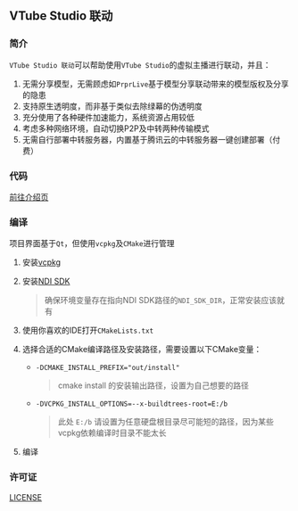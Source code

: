## VTube Studio 联动

### 简介

`VTube Studio 联动`可以帮助使用`VTube Studio`的虚拟主播进行联动，并且：

1. 无需分享模型，无需顾虑如`PrprLive`基于模型分享联动带来的模型版权及分享的隐患
2. 支持原生透明度，而非基于类似去除绿幕的伪透明度
3. 充分使用了各种硬件加速能力，系统资源占用较低
4. 考虑多种网络环境，自动切换P2P及中转两种传输模式
5. 无需自行部署中转服务器，内置基于腾讯云的中转服务器一键创建部署（付费）

### 代码

[前往介绍页](https://www.wolai.com/reito/dGzCn2JJCB8tnZwWd6wcRN)

### 编译
 
项目界面基于`Qt`，但使用`vcpkg`及`CMake`进行管理

1. 安装[vcpkg](https://github.com/microsoft/vcpkg)
2. 安装[NDI SDK](https://downloads.ndi.tv/SDK/NDI_SDK/NDI%205%20SDK.exe)

   > 确保环境变量存在指向NDI SDK路径的`NDI_SDK_DIR`，正常安装应该就有
   
3. 使用你喜欢的IDE打开`CMakeLists.txt`
4. 选择合适的CMake编译路径及安装路径，需要设置以下CMake变量：
   - `-DCMAKE_INSTALL_PREFIX="out/install"`
   
      > cmake install 的安装输出路径，设置为自己想要的路径
      
   - `-DVCPKG_INSTALL_OPTIONS=--x-buildtrees-root=E:/b`
   
      > 此处 `E:/b` 请设置为任意硬盘根目录尽可能短的路径，因为某些vcpkg依赖编译时目录不能太长
      
5. 编译

### 许可证

[LICENSE](LICENSE)
